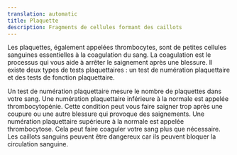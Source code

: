 ```yaml
---
translation: automatic
title: Plaquette
description: Fragments de cellules formant des caillots
---
```


Les plaquettes, également appelées thrombocytes, sont de petites cellules sanguines essentielles à la coagulation du sang. La coagulation est le processus qui vous aide à arrêter le saignement après une blessure. Il existe deux types de tests plaquettaires : un test de numération plaquettaire et des tests de fonction plaquettaire.

Un test de numération plaquettaire mesure le nombre de plaquettes dans votre sang. Une numération plaquettaire inférieure à la normale est appelée thrombocytopénie. Cette condition peut vous faire saigner trop après une coupure ou une autre blessure qui provoque des saignements. Une numération plaquettaire supérieure à la normale est appelée thrombocytose. Cela peut faire coaguler votre sang plus que nécessaire. Les caillots sanguins peuvent être dangereux car ils peuvent bloquer la circulation sanguine.
